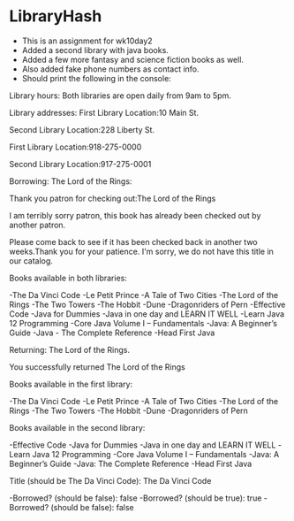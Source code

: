 # LibraryHash
- This is an assignment for wk10day2
- Added a second library with java books.
- Added a few more fantasy and science fiction books as well.
- Also added fake phone numbers as contact info.
- Should print the following in the console:

Library hours:
Both libraries are open daily from 9am to 5pm.

Library addresses:
First Library Location:10 Main St.

Second Library Location:228 Liberty St.

First Library Location:918-275-0000

Second Library Location:917-275-0001

Borrowing: The Lord of the Rings:

Thank you patron for checking out:The Lord of the Rings

I am terribly sorry patron, this book has already been checked out by another patron.

Please come back to see if it has been checked back in another two weeks.Thank you for your patience.
I'm sorry, we do not have this title in our catalog.


Books available in both libraries:

-The Da Vinci Code
-Le Petit Prince
-A Tale of Two Cities
-The Lord of the Rings
-The Two Towers
-The Hobbit
-Dune
-Dragonriders of Pern
-Effective Code
-Java for Dummies
-Java in one day and LEARN IT WELL
-Learn Java 12 Programming
-Core Java Volume I – Fundamentals
-Java: A Beginner’s Guide
-Java - The Complete Reference
-Head First Java

Returning: The Lord of the Rings.

You successfully returned The Lord of the Rings

Books available in the first library:

-The Da Vinci Code
-Le Petit Prince
-A Tale of Two Cities
-The Lord of the Rings
-The Two Towers
-The Hobbit
-Dune
-Dragonriders of Pern

Books available in the second library:

-Effective Code
-Java for Dummies
-Java in one day and LEARN IT WELL
-Learn Java 12 Programming
-Core Java Volume I – Fundamentals
-Java: A Beginner’s Guide
-Java: The Complete Reference
-Head First Java

Title (should be The Da Vinci Code): The Da Vinci Code

-Borrowed? (should be false): false
-Borrowed? (should be true): true
-Borrowed? (should be false): false
